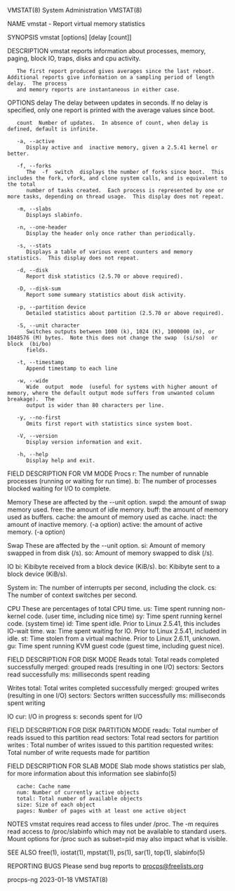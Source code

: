 VMSTAT(8)							     System Administration							     VMSTAT(8)

NAME
       vmstat - Report virtual memory statistics

SYNOPSIS
       vmstat [options] [delay [count]]

DESCRIPTION
       vmstat reports information about processes, memory, paging, block IO, traps, disks and cpu activity.

       The first report produced gives averages since the last reboot.	Additional reports give information on a sampling period of length delay.  The process
       and memory reports are instantaneous in either case.

OPTIONS
       delay  The delay between updates in seconds.  If no delay is specified, only one report is printed with the average values since boot.

       count  Number of updates.  In absence of count, when delay is defined, default is infinite.

       -a, --active
	      Display active and  inactive memory, given a 2.5.41 kernel or better.

       -f, --forks
	      The  -f  switch  displays the number of forks since boot.	 This includes the fork, vfork, and clone system calls, and is equivalent to the total
	      number of tasks created.	Each process is represented by one or more tasks, depending on thread usage.  This display does not repeat.

       -m, --slabs
	      Displays slabinfo.

       -n, --one-header
	      Display the header only once rather than periodically.

       -s, --stats
	      Displays a table of various event counters and memory statistics.	 This display does not repeat.

       -d, --disk
	      Report disk statistics (2.5.70 or above required).

       -D, --disk-sum
	      Report some summary statistics about disk activity.

       -p, --partition device
	      Detailed statistics about partition (2.5.70 or above required).

       -S, --unit character
	      Switches outputs between 1000 (k), 1024 (K), 1000000 (m), or 1048576 (M) bytes.  Note this does not change the swap  (si/so)  or	block  (bi/bo)
	      fields.

       -t, --timestamp
	      Append timestamp to each line

       -w, --wide
	      Wide  output  mode  (useful for systems with higher amount of memory, where the default output mode suffers from unwanted column breakage).  The
	      output is wider than 80 characters per line.

       -y, --no-first
	      Omits first report with statistics since system boot.

       -V, --version
	      Display version information and exit.

       -h, --help
	      Display help and exit.

FIELD DESCRIPTION FOR VM MODE
   Procs
       r: The number of runnable processes (running or waiting for run time).
       b: The number of processes blocked waiting for I/O to complete.

   Memory
       These are affected by the --unit option.
       swpd: the amount of swap memory used.
       free: the amount of idle memory.
       buff: the amount of memory used as buffers.
       cache: the amount of memory used as cache.
       inact: the amount of inactive memory.  (-a option)
       active: the amount of active memory.  (-a option)

   Swap
       These are affected by the --unit option.
       si: Amount of memory swapped in from disk (/s).
       so: Amount of memory swapped to disk (/s).

   IO
       bi: Kibibyte received from a block device (KiB/s).
       bo: Kibibyte sent to a block device (KiB/s).

   System
       in: The number of interrupts per second, including the clock.
       cs: The number of context switches per second.

   CPU
       These are percentages of total CPU time.
       us: Time spent running non-kernel code.	(user time, including nice time)
       sy: Time spent running kernel code.  (system time)
       id: Time spent idle.  Prior to Linux 2.5.41, this includes IO-wait time.
       wa: Time spent waiting for IO.  Prior to Linux 2.5.41, included in idle.
       st: Time stolen from a virtual machine.	Prior to Linux 2.6.11, unknown.
       gu: Time spent running KVM guest code (guest time, including guest nice).

FIELD DESCRIPTION FOR DISK MODE
   Reads
       total: Total reads completed successfully
       merged: grouped reads (resulting in one I/O)
       sectors: Sectors read successfully
       ms: milliseconds spent reading

   Writes
       total: Total writes completed successfully
       merged: grouped writes (resulting in one I/O)
       sectors: Sectors written successfully
       ms: milliseconds spent writing

   IO
       cur: I/O in progress
       s: seconds spent for I/O

FIELD DESCRIPTION FOR DISK PARTITION MODE
       reads: Total number of reads issued to this partition
       read sectors: Total read sectors for partition
       writes : Total number of writes issued to this partition
       requested writes: Total number of write requests made for partition

FIELD DESCRIPTION FOR SLAB MODE
       Slab mode shows statistics per slab, for more information about this information see slabinfo(5)

       cache: Cache name
       num: Number of currently active objects
       total: Total number of available objects
       size: Size of each object
       pages: Number of pages with at least one active object

NOTES
       vmstat requires read access to files under /proc. The -m requires read access to /proc/slabinfo which may not be available to  standard	users.	 Mount
       options for /proc such as subset=pid may also impact what is visible.

SEE ALSO
       free(1), iostat(1), mpstat(1), ps(1), sar(1), top(1), slabinfo(5)

REPORTING BUGS
       Please send bug reports to procps@freelists.org

procps-ng								  2023-01-18								     VMSTAT(8)
